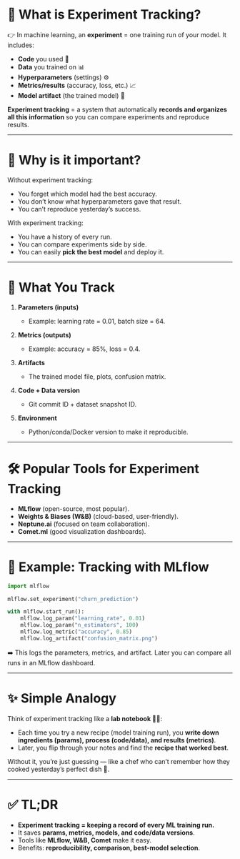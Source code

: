# 🧪 What is Experiment Tracking?

👉 In machine learning, an **experiment** = one training run of your model.
It includes:

* **Code** you used 📝
* **Data** you trained on 📊
* **Hyperparameters** (settings) ⚙️
* **Metrics/results** (accuracy, loss, etc.) 📈
* **Model artifact** (the trained model) 🤖

**Experiment tracking** = a system that automatically **records and organizes all this information** so you can compare experiments and reproduce results.

---

# 🎯 Why is it important?

Without experiment tracking:

* You forget which model had the best accuracy.
* You don’t know what hyperparameters gave that result.
* You can’t reproduce yesterday’s success.

With experiment tracking:

* You have a history of every run.
* You can compare experiments side by side.
* You can easily **pick the best model** and deploy it.

---

# 🔑 What You Track

1. **Parameters (inputs)**

   * Example: learning rate = 0.01, batch size = 64.

2. **Metrics (outputs)**

   * Example: accuracy = 85%, loss = 0.4.

3. **Artifacts**

   * The trained model file, plots, confusion matrix.

4. **Code + Data version**

   * Git commit ID + dataset snapshot ID.

5. **Environment**

   * Python/conda/Docker version to make it reproducible.

---

# 🛠️ Popular Tools for Experiment Tracking

* **MLflow** (open-source, most popular).
* **Weights & Biases (W&B)** (cloud-based, user-friendly).
* **Neptune.ai** (focused on team collaboration).
* **Comet.ml** (good visualization dashboards).

---

# 👀 Example: Tracking with MLflow

```python
import mlflow

mlflow.set_experiment("churn_prediction")

with mlflow.start_run():
    mlflow.log_param("learning_rate", 0.01)
    mlflow.log_param("n_estimators", 100)
    mlflow.log_metric("accuracy", 0.85)
    mlflow.log_artifact("confusion_matrix.png")
```

➡️ This logs the parameters, metrics, and artifact. Later you can compare all runs in an MLflow dashboard.

---

# ✨ Simple Analogy

Think of experiment tracking like a **lab notebook 🧑‍🔬**:

* Each time you try a new recipe (model training run), you **write down ingredients (params), process (code/data), and results (metrics)**.
* Later, you flip through your notes and find the **recipe that worked best**.

Without it, you’re just guessing — like a chef who can’t remember how they cooked yesterday’s perfect dish 🍳.

---

# ✅ TL;DR

* **Experiment tracking = keeping a record of every ML training run.**
* It saves **params, metrics, models, and code/data versions**.
* Tools like **MLflow, W&B, Comet** make it easy.
* Benefits: **reproducibility, comparison, best-model selection**.
